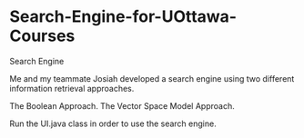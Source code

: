 # Search-Engine-for-UOttawa-Courses
Search Engine

Me and my teammate Josiah developed a search engine using two different information retrieval approaches.

The Boolean Approach.
The Vector Space Model Approach.

Run the UI.java class in order to use the search engine.
